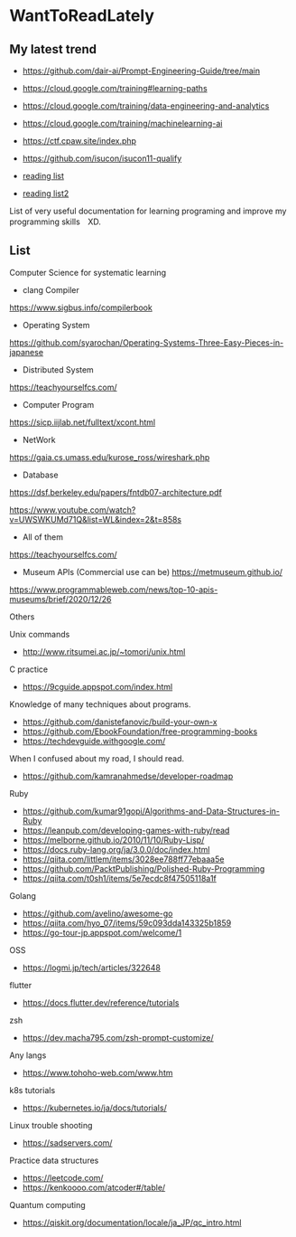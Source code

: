 # WantToReadLately

## My latest trend
- https://github.com/dair-ai/Prompt-Engineering-Guide/tree/main
 
- https://cloud.google.com/training#learning-paths

- https://cloud.google.com/training/data-engineering-and-analytics

- https://cloud.google.com/training/machinelearning-ai

- https://ctf.cpaw.site/index.php

- https://github.com/isucon/isucon11-qualify

- [reading list](https://d3c33hcgiwev3.cloudfront.net/XZrUMfdWTjGa1DH3Vl4x7A_c999fb9bd6f94d8db2719dc7c59b54a1_M1-_-Reading-list-_-Big-Data-and-Machine-Learning-Fundamentals.pdf?Expires=1662768000&Signature=RmasD27FEfYcJvxmJIfyUIbCUr-6KrLhqcpDwv1k8gSLsfXPWOeZKFQvDVs7Pf8W2GSb3bunWVtqjpSC1e6jiF7rCEE4DVsckeMBqCiyXkKNFOpG1fq2LK21DU50fMmAJELOO2PnaVgJz8~QaksgL3F5RSzXRmb8SySSxkNwS~0_&Key-Pair-Id=APKAJLTNE6QMUY6HBC5A)

- [reading list2](https://d3c33hcgiwev3.cloudfront.net/d7gV44wsQCm4FeOMLOApJg_844da9c9c9fc4756b018062b81aff4a1_M2-_-Reading-list-_-Big-Data-and-Machine-Learning-Fundamentals.pdf?Expires=1663027200&Signature=gtLD1W~cw60lBzm1PScocXGtN0yFI2miMtBgeo0-aKDk12QiH2yaReMdAsFC8jEPrXmvDKIKDnKsmA9olD4nMGA8UtlQu1MJG~k4by117nWasSURkg0QrHGe2xwMqZNbP2yBqIk9hb-H8hEoP62jHBQzj6nBDf~AX0D~eoTdtEA_&Key-Pair-Id=APKAJLTNE6QMUY6HBC5A)


List of very useful documentation for learning programing and improve my programming skills　XD.

## List
Computer Science for systematic learning
- clang Compiler

https://www.sigbus.info/compilerbook

- Operating System

https://github.com/syarochan/Operating-Systems-Three-Easy-Pieces-in-japanese

- Distributed System

https://teachyourselfcs.com/

- Computer Program

https://sicp.iijlab.net/fulltext/xcont.html

- NetWork

https://gaia.cs.umass.edu/kurose_ross/wireshark.php

- Database

https://dsf.berkeley.edu/papers/fntdb07-architecture.pdf

https://www.youtube.com/watch?v=UWSWKUMd71Q&list=WL&index=2&t=858s

- All of them

https://teachyourselfcs.com/

- Museum APIs (Commercial use can be)
https://metmuseum.github.io/

https://www.programmableweb.com/news/top-10-apis-museums/brief/2020/12/26


 Others 

Unix commands
- http://www.ritsumei.ac.jp/~tomori/unix.html

C practice
- https://9cguide.appspot.com/index.html

Knowledge of many techniques about programs.
- https://github.com/danistefanovic/build-your-own-x
- https://github.com/EbookFoundation/free-programming-books
- https://techdevguide.withgoogle.com/

When I confused about my road, I should read.
- https://github.com/kamranahmedse/developer-roadmap

Ruby
- https://github.com/kumar91gopi/Algorithms-and-Data-Structures-in-Ruby
- https://leanpub.com/developing-games-with-ruby/read
- https://melborne.github.io/2010/11/10/Ruby-Lisp/
- https://docs.ruby-lang.org/ja/3.0.0/doc/index.html
- https://qiita.com/littlem/items/3028ee788ff77ebaaa5e
- https://github.com/PacktPublishing/Polished-Ruby-Programming
- https://qiita.com/t0sh1/items/5e7ecdc8f47505118a1f

Golang
- https://github.com/avelino/awesome-go
- https://qiita.com/hyo_07/items/59c093dda143325b1859
- https://go-tour-jp.appspot.com/welcome/1

OSS
- https://logmi.jp/tech/articles/322648

flutter
- https://docs.flutter.dev/reference/tutorials

zsh
- https://dev.macha795.com/zsh-prompt-customize/

Any langs
- https://www.tohoho-web.com/www.htm

k8s tutorials
- https://kubernetes.io/ja/docs/tutorials/

Linux trouble shooting
- https://sadservers.com/

Practice data structures
- https://leetcode.com/
- https://kenkoooo.com/atcoder#/table/

Quantum computing
- https://qiskit.org/documentation/locale/ja_JP/qc_intro.html
